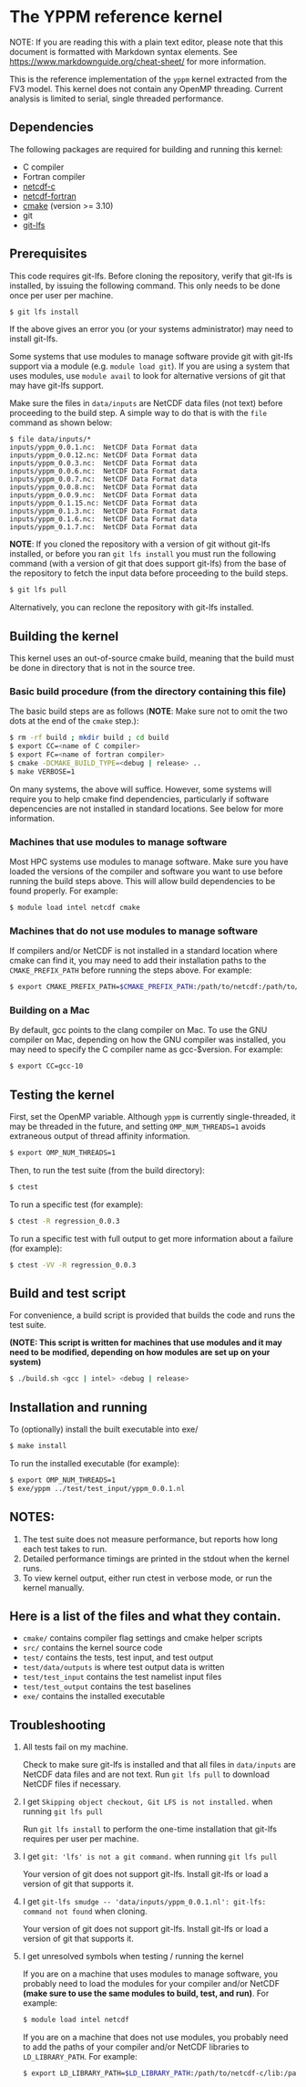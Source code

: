 # The YPPM reference kernel

NOTE: If you are reading this with a plain text editor, please note that this document is
formatted with Markdown syntax elements.  See https://www.markdownguide.org/cheat-sheet/
for more information.

This is the reference implementation of the `yppm` kernel extracted from the FV3 model.
This kernel does not contain any OpenMP threading. Current analysis is limited to serial, 
single threaded performance.

## Dependencies
The following packages are required for building and running this kernel:

* C compiler
* Fortran compiler
* [netcdf-c](https://www.unidata.ucar.edu/downloads/netcdf/)
* [netcdf-fortran](https://www.unidata.ucar.edu/downloads/netcdf/)
* [cmake](https://cmake.org/download/) (version >= 3.10)
* git
* [git-lfs](https://git-lfs.github.com/)

## Prerequisites
This code requires git-lfs. Before cloning the repository, verify that
git-lfs is installed, by issuing the following command. This only needs to be done once per user per machine.

```bash
$ git lfs install
```

If the above gives an error you (or your systems administrator) may need to install git-lfs.

Some systems that use modules to manage software provide git with git-lfs support via a
module (e.g. `module load git`).  If you are using a system that uses modules, use
`module avail` to look for alternative versions of git that may have git-lfs support.

Make sure the files in `data/inputs` are NetCDF data files (not text) before proceeding to
the build step. A simple way to do that is with the `file` command as shown below:

```
$ file data/inputs/*
inputs/yppm_0.0.1.nc:  NetCDF Data Format data
inputs/yppm_0.0.12.nc: NetCDF Data Format data
inputs/yppm_0.0.3.nc:  NetCDF Data Format data
inputs/yppm_0.0.6.nc:  NetCDF Data Format data
inputs/yppm_0.0.7.nc:  NetCDF Data Format data
inputs/yppm_0.0.8.nc:  NetCDF Data Format data
inputs/yppm_0.0.9.nc:  NetCDF Data Format data
inputs/yppm_0.1.15.nc: NetCDF Data Format data
inputs/yppm_0.1.3.nc:  NetCDF Data Format data
inputs/yppm_0.1.6.nc:  NetCDF Data Format data
inputs/yppm_0.1.7.nc:  NetCDF Data Format data
```

**NOTE**: If you cloned the repository with a version of git without git-lfs installed,
or before you ran `git lfs install` you
must run the following command (with a version of git that does support git-lfs) from the base
of the repository to fetch the input data before proceeding to the build steps. 

```bash
$ git lfs pull
```

Alternatively, you can reclone the repository with git-lfs installed.

## Building the kernel

This kernel uses an out-of-source cmake build, meaning that the build must be done in 
directory that is not in the source tree.

### Basic build procedure (from the directory containing this file)

The basic build steps are as follows (**NOTE**: Make sure not to omit the two dots at the end
of the `cmake` step.):

```bash
$ rm -rf build ; mkdir build ; cd build
$ export CC=<name of C compiler>
$ export FC=<name of fortran compiler> 
$ cmake -DCMAKE_BUILD_TYPE=<debug | release> ..
$ make VERBOSE=1
```

On many systems, the above will suffice. However, some systems will require you to help cmake
find dependencies, particularly if software depencencies are not installed in standard locations.
See below for more information.

### Machines that use modules to manage software

Most HPC systems use modules to manage software.  Make sure you have loaded the versions of
the compiler and software you want to use before running the build steps above.  This will allow build
dependencies to be found properly.  For example:

```bash
$ module load intel netcdf cmake
```

### Machines that do not use modules to manage software

If compilers and/or NetCDF is not installed in a standard location where cmake can find it, you
may need to add their installation paths to the `CMAKE_PREFIX_PATH` before running the steps
above. For example:

```bash
$ export CMAKE_PREFIX_PATH=$CMAKE_PREFIX_PATH:/path/to/netcdf:/path/to/netcdf-fortran
```

### Building on a Mac

By default, gcc points to the clang compiler on Mac.  To use the GNU compiler on Mac, depending
on how the GNU compiler was installed, you may need to specify the C compiler name as gcc-$version.
For example:

```bash
$ export CC=gcc-10
```

## Testing the kernel

First, set the OpenMP variable. Although `yppm` is currently single-threaded, it may be threaded in the future, and setting `OMP_NUM_THREADS=1` avoids extraneous output of thread affinity information. 

```bash
$ export OMP_NUM_THREADS=1
```

Then, to run the test suite (from the build directory):

```bash
$ ctest
```

To run a specific test (for example):

```bash
$ ctest -R regression_0.0.3
```

To run a specific test with full output to get more information about a failure (for example):

```bash
$ ctest -VV -R regression_0.0.3
```

## Build and test script

For convenience, a build script is provided that builds the code and runs the test suite.

**(NOTE: This script is written for machines that use modules and it may need to be modified,
depending on how modules are set up on your system)**

```bash
$ ./build.sh <gcc | intel> <debug | release>
```

## Installation and running

To (optionally) install the built executable into exe/

```bash
$ make install
```

To run the installed executable (for example):

```bash
$ export OMP_NUM_THREADS=1
$ exe/yppm ../test/test_input/yppm_0.0.1.nl
```

## NOTES:

1. The test suite does not measure performance, but reports how long each test takes to run.
2. Detailed performance timings are printed in the stdout when the kernel runs.
3. To view kernel output, either run ctest in verbose mode, or run the kernel manually.

## Here is a list of the files and what they contain.

- `cmake/` contains compiler flag settings and cmake helper scripts
- `src/` contains the kernel source code
- `test/` contains the tests, test input, and test output
- `test/data/outputs` is where test output data is written
- `test/test_input` contains the test namelist input files
- `test/test_output` contains the test baselines
- `exe/` contains the installed executable

## Troubleshooting

1. All tests fail on my machine.

    Check to make sure git-lfs is installed and that all files in `data/inputs` are NetCDF 
    data files and are not text. Run `git lfs pull` to download NetCDF files if necessary.

2. I get `Skipping object checkout, Git LFS is not installed.` when running `git lfs pull`

    Run `git lfs install` to perform the one-time installation that git-lfs requires per user per machine.

3. I get `git: 'lfs' is not a git command.` when running `git lfs pull`

    Your version of git does not support git-lfs. Install git-lfs or load a version of git that supports it.

4. I get `git-lfs smudge -- 'data/inputs/yppm_0.0.1.nl': git-lfs: command not found` when cloning.

    Your version of git does not support git-lfs. Install git-lfs or load a version of git that supports it.

5. I get unresolved symbols when testing / running the kernel

    If you are on a machine that uses modules to manage software, you probably need to load the modules
    for your compiler and/or NetCDF **(make sure to use the same modules to build, test, and run)**.  For example:
    ```bash
    $ module load intel netcdf
    ```

    If you are on a machine that does not use modules, you probably need to add the paths of your compiler
    and/or NetCDF libraries to `LD_LIBRARY_PATH`.  For example:
    ```bash
    $ export LD_LIBRARY_PATH=$LD_LIBRARY_PATH:/path/to/netcdf-c/lib:/path/to/netcdf-fortran/lib
    ```
